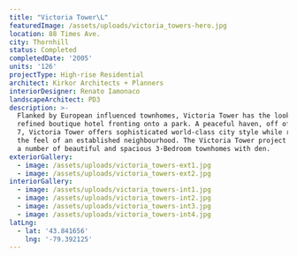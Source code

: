 ```yaml
---
title: "Victoria Tower\L"
featuredImage: /assets/uploads/victoria_towers-hero.jpg
location: 88 Times Ave.
city: Thornhill
status: Completed
completedDate: '2005'
units: '126'
projectType: High-rise Residential
architect: Kirkor Architects + Planners
interiorDesigner: Renato Iamonaco
landscapeArchitect: PD3
description: >-
  Flanked by European influenced townhomes, Victoria Tower has the look of a
  refined boutique hotel fronting onto a park. A peaceful haven, off of Highway
  7, Victoria Tower offers sophisticated world-class city style while retaining
  the feel of an established neighbourhood. The Victoria Tower project includes
  a number of beautiful and spacious 3-Bedroom townhomes with den.
exteriorGallery:
  - image: /assets/uploads/victoria_towers-ext1.jpg
  - image: /assets/uploads/victoria_towers-ext2.jpg
interiorGallery:
  - image: /assets/uploads/victoria_towers-int1.jpg
  - image: /assets/uploads/victoria_towers-int2.jpg
  - image: /assets/uploads/victoria_towers-int3.jpg
  - image: /assets/uploads/victoria_towers-int4.jpg
latLng:
  - lat: '43.841656'
    lng: '-79.392125'
---
```



